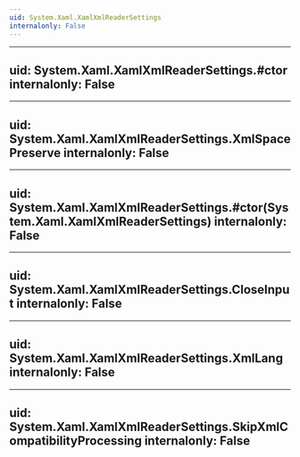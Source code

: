 ```yaml
---
uid: System.Xaml.XamlXmlReaderSettings
internalonly: False
---
```


---
uid: System.Xaml.XamlXmlReaderSettings.#ctor
internalonly: False
---

---
uid: System.Xaml.XamlXmlReaderSettings.XmlSpacePreserve
internalonly: False
---

---
uid: System.Xaml.XamlXmlReaderSettings.#ctor(System.Xaml.XamlXmlReaderSettings)
internalonly: False
---

---
uid: System.Xaml.XamlXmlReaderSettings.CloseInput
internalonly: False
---

---
uid: System.Xaml.XamlXmlReaderSettings.XmlLang
internalonly: False
---

---
uid: System.Xaml.XamlXmlReaderSettings.SkipXmlCompatibilityProcessing
internalonly: False
---
